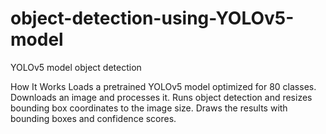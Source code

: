 # object-detection-using-YOLOv5-model
YOLOv5 model object detection 


How It Works
Loads a pretrained YOLOv5 model optimized for 80 classes.
Downloads an image and processes it.
Runs object detection and resizes bounding box coordinates to the image size.
Draws the results with bounding boxes and confidence scores.
